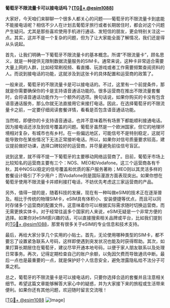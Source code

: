 **葡萄牙不限流量卡可以接电话吗？[[TG💪+ @esim1088](https://t.me/s/esim1088)]**

大家好，今天咱们来聊聊一个很多人都关心的问题——葡萄牙的不限流量卡到底能不能接电话呢？相信不少人在计划去葡萄牙旅行或者长期居住时，都会对这个问题产生疑问。尤其是那些喜欢使用手机进行通话、发短信的朋友，更会特别关注这一点。其实，这并不是一个复杂的问题，但为了让大家能全面了解情况，我们还是得从头说起。

首先，让我们明确一下葡萄牙不限流量卡的基本概念。所谓“不限流量卡”，顾名思义，就是一种提供无限制数据流量服务的SIM卡。通常来说，这种卡非常适合需要大量上网的人群，比如经常刷视频、看直播、玩游戏或者工作需要频繁查阅资料的人。而说到接电话的功能，这就涉及到这张卡的具体配置和运营商的政策了。

一般来说，葡萄牙的不限流量卡是可以接电话的。不过，这里有一个前提条件，那就是你需要确保你的卡是支持语音通话功能的。很多运营商在推出不限流量套餐时，会将语音通话功能作为一个额外的选项。换句话说，如果你购买的卡没有包含语音通话服务，那么你就无法直接用它来接打电话。因此，在选择葡萄牙的不限流量卡之前，一定要仔细阅读套餐详情，看看是否包含语音通话功能。

当然啦，即便你的卡支持语音通话，也并不意味着所有场景下都能顺利接通电话。因为接电话还涉及到信号覆盖的问题。葡萄牙虽然是一个欧洲国家，但它的地理环境相对复杂，有城市也有乡村。在一些偏远地区，可能信号不是特别稳定，这就可能导致你在某些情况下无法正常接听电话。所以，如果你对信号质量要求较高，建议提前做好功课，选择口碑较好的运营商，并尽量避免前往信号盲区。

说到这里，就不得不提一下葡萄牙的主要移动网络运营商了。目前，葡萄牙市场上比较知名的运营商主要有三个：NOS、MEO和Vodafone。这三个运营商各有千秋，其中NOS以稳定的信号覆盖和优质的客户服务著称；MEO则以其灵活多样的套餐设计吸引了不少用户；而Vodafone则是国际漫游方面表现突出。如果你想在葡萄牙使用不限流量卡并顺利接打电话，不妨优先考虑这三家运营商的产品。

另外，值得一提的是，随着科技的发展，现在有一种叫做eSIM的技术正在逐渐普及。相比于传统的物理SIM卡，eSIM具有体积小、安装便捷等优点，而且可以同时存储多个运营商的配置文件。这意味着你可以根据实际需求随时切换运营商，而无需更换实体卡。对于经常往返多个国家的人来说，eSIM无疑是一个非常方便的选择。如果你对eSIM感兴趣的话，可以直接搜索相关品牌或平台，比如我们提到的[TG💪+ @esim1088](https://t.me/s/esim1088)，那里有很多关于eSIM的专业信息和技术支持。

最后，再给大家分享几个实用的小贴士。首先，无论使用哪种类型的SIM卡，都不要忘了设置紧急联系人号码，这样即使遇到突发状况也能及时获得帮助。其次，如果打算长期居住在葡萄牙，建议尽早开通本地号码，以便于家人朋友联系以及处理日常事务。再次，记得定期检查自己的账户余额，以免因欠费而导致通讯中断。最后一点也是最重要的一点，就是保护好个人信息安全，避免泄露隐私给不法分子可乘之机。

总之，葡萄牙的不限流量卡是可以接电话的，只要你选择合适的套餐并且注意相关细节。希望这篇文章能够解答大家心中的疑惑，并为大家接下来的旅程或生活带来便利。如果你还有其他问题，欢迎随时留言交流哦！

[[TG💪+ @esim1088](https://t.me/s/esim1088) ![Image](https://i.postimg.cc/4NQfJmqS/Snipaste-2025-05-13-00-14-12.png)]